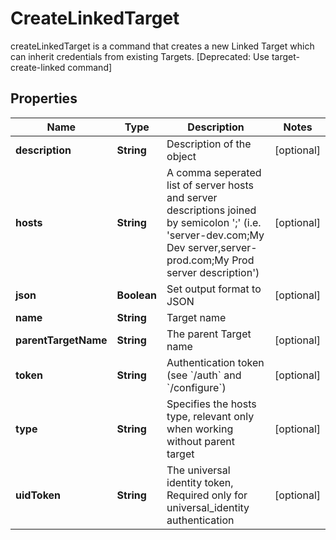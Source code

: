 

# CreateLinkedTarget

createLinkedTarget is a command that creates a new Linked Target which can inherit credentials from existing Targets. [Deprecated: Use target-create-linked command]

## Properties

| Name | Type | Description | Notes |
|------------ | ------------- | ------------- | -------------|
|**description** | **String** | Description of the object |  [optional] |
|**hosts** | **String** | A comma seperated list of server hosts and server descriptions joined by semicolon &#39;;&#39; (i.e. &#39;server-dev.com;My Dev server,server-prod.com;My Prod server description&#39;) |  [optional] |
|**json** | **Boolean** | Set output format to JSON |  [optional] |
|**name** | **String** | Target name |  |
|**parentTargetName** | **String** | The parent Target name |  [optional] |
|**token** | **String** | Authentication token (see &#x60;/auth&#x60; and &#x60;/configure&#x60;) |  [optional] |
|**type** | **String** | Specifies the hosts type, relevant only when working without parent target |  [optional] |
|**uidToken** | **String** | The universal identity token, Required only for universal_identity authentication |  [optional] |



